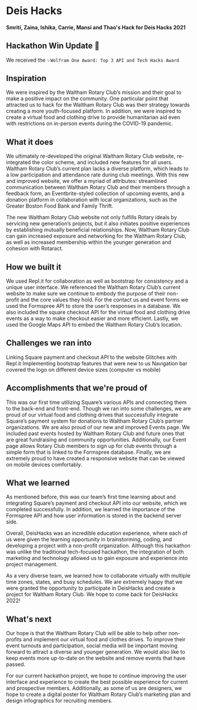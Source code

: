 # Deis Hacks
#### Smriti, Zaina, Ishika, Carrie, Mansi and Thao's Hack for Deis Hacks 2021

## Hackathon Win Update 🚀
We received the `✨Wolfram One Award: Top 3 API and Tech Hacks Award`

## Inspiration
We were inspired by the Waltham Rotary Club’s mission and their goal to make a positive impact on the community. One particular point that attracted us to hack for the Waltham Rotary Club was their strategy towards creating a more youth-focused platform. In addition, we were inspired to create a virtual food and clothing drive to provide humanitarian aid even with restrictions on in-person events during the COVID-19 pandemic. 

## What it does
We ultimately re-developed the original Waltham Rotary Club website, re-integrated the color scheme, and included new features for all users. Waltham Rotary Club’s current plan lacks a diverse platform, which leads to a low participation and attendance rate during club meetings. With this new and improved website, we offer a myriad of attributes: streamlined communication between Waltham Rotary Club and their members through a feedback form, an Eventbrite-styled collection of upcoming events, and a donation platform in collaboration with local organizations, such as the Greater Boston Food Bank and Family Thrift. 

The new Waltham Rotary Club website not only fulfills Rotary ideals by servicing new generation’s projects, but it also initiates positive experiences by establishing mutually beneficial relationships. Now, Waltham Rotary Club can gain increased exposure and networking for the Waltham Rotary Club, as well as increased membership within the younger generation and cohesion with Rotaract.

## How we built it
We used Repl.it for collaboration as well as bootstrap for consistency and a unique user interface. We referenced the Waltham Rotary Club’s current website to make sure we continue to embody the purpose of their non-profit and the core values they hold. For the contact us and event forms we used the Formspree API to store the user’s responses in a database. We also included the square checkout API for the virtual food and clothing drive events as a way to make checkout easier and more efficient. Lastly, we used the Google Maps API to embed the Waltham Rotary Club’s location.


## Challenges we ran into
Linking Square payment and checkout API to the website
Glitches with Repl.it
Implementing bootstrap features that were new to us
Navigation bar covered the logo on different device sizes (computer vs mobile)

## Accomplishments that we're proud of
This was our first time utilizing Square’s various APIs and connecting them to the back-end and front-end. Though we ran into some challenges, we are proud of our virtual food and clothing drives that successfully integrate Square’s payment system for donations to Waltham Rotary Club’s partner organizations. We are also proud of our new and improved Events page. We included past events hosted by Waltham Rotary Club and future ones that are great fundraising and community opportunities. Additionally, our Event page allows Rotary Club members to sign up for club events through a simple form that is linked to the Formspree database. Finally, we are extremely proud to have created a responsive website that can be viewed on mobile devices comfortably.  

## What we learned
As mentioned before, this was our team’s first time learning about and integrating Square’s payment and checkout API into our website, which we completed successfully. In addition, we learned the importance of the Formspree API and how user information is stored in the backend server side. 

Overall, DeisHacks was an incredible education experience, where each of us were given the learning opportunity in brainstorming, coding, and developing a project with a non-profit organization. Although this hackathon was unlike the traditional tech-focused hackathon, the integration of both marketing and technology allowed us to gain exposure and experience into project management. 

As a very diverse team, we learned how to collaborate virtually with multiple time zones, states, and busy schedules. We are extremely happy that we were granted the opportunity to participate in DeisHacks and create a project for Waltham Rotary Club. We hope to come back for DeisHacks 2022!

## What's next 
Our hope is that the Waltham Rotary Club will be able to help other non-profits and implement our virtual food and clothes drives. To improve their event turnouts and participation, social media will be important moving forward to attract a diverse and younger generation. We would also like to keep events more up-to-date on the website and remove events that have passed.

For our current hackathon project, we hope to continue improving the user interface and experience to create the best possible experience for current and prospective members. Additionally, as some of us are designers, we hope to create a digital poster for Waltham Rotary Club’s marketing plan and design infographics for recruiting members.
